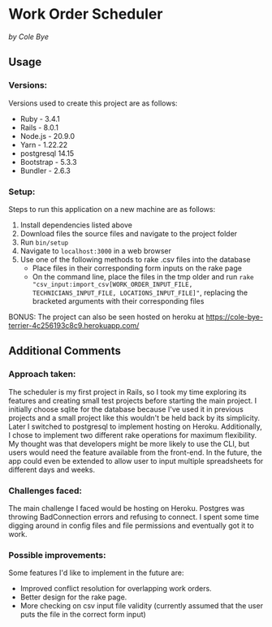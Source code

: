 # Work Order Scheduler

*by Cole Bye*

## Usage

### Versions:

Versions used to create this project are as follows:
- Ruby - 3.4.1
- Rails - 8.0.1
- Node.js - 20.9.0
- Yarn - 1.22.22
- postgresql 14.15
- Bootstrap - 5.3.3
- Bundler - 2.6.3


### Setup:

Steps to run this application on a new machine are as follows:
1. Install dependencies listed above
2. Download files the source files and navigate to the project folder
3. Run `bin/setup`
4. Navigate to `localhost:3000` in a web browser
5. Use one of the following methods to rake .csv files into the database
   - Place files in their corresponding form inputs on the rake page
   - On the command line, place the files in the tmp older and run `rake "csv_input:import_csv[WORK_ORDER_INPUT_FILE, TECHNICIANS_INPUT_FILE, LOCATIONS_INPUT_FILE]"`, replacing the bracketed arguments with their corresponding files

BONUS: The project can also be seen hosted on heroku at https://cole-bye-terrier-4c256193c8c9.herokuapp.com/

## Additional Comments

### Approach taken:
The scheduler is my first project in Rails, so I took my time exploring its features and 
creating small test projects before starting the main project. I initially choose sqlite for the database 
because I've used it in previous projects and a small project like this wouldn't be held back by 
its simplicity. Later I switched to postgresql to implement hosting on Heroku. Additionally, I chose 
to implement two different rake operations for maximum flexibility.  My thought was that developers 
might be more likely to use the CLI, but users would need the feature available from the front-end. 
In the future, the app could even be extended to allow user to input multiple spreadsheets for different days and weeks.

### Challenges faced:
The main challenge I faced would be hosting on Heroku.  Postgres was throwing BadConnection errors 
and refusing to connect. I spent some time digging around in config files and file permissions and 
eventually got it to work.

### Possible improvements:

Some features I'd like to implement in the future are:

- Improved conflict resolution for overlapping work orders.
- Better design for the rake page.
- More checking on csv input file validity (currently assumed that the user puts the file in the correct form input)






